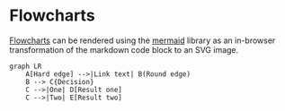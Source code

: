# Flowcharts

[Flowcharts](https://mermaidjs.github.io/flowchart.html) can be rendered using the [mermaid](https://mermaidjs.github.io/) library as an in-browser transformation of the markdown code block to an SVG image.

```mermaid
graph LR
    A[Hard edge] -->|Link text| B(Round edge)
    B --> C{Decision}
    C -->|One| D[Result one]
    C -->|Two| E[Result two]
```
